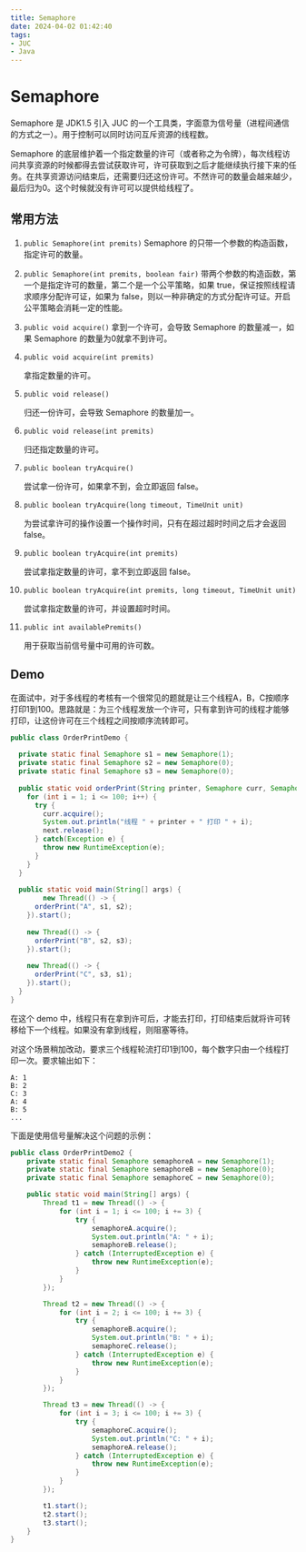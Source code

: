 ```yaml
---
title: Semaphore
date: 2024-04-02 01:42:40
tags:
- JUC
- Java
---
```


# Semaphore

Semaphore 是 JDK1.5 引入 JUC 的一个工具类，字面意为信号量（进程间通信的方式之一）。用于控制可以同时访问互斥资源的线程数。

Semaphore 的底层维护着一个指定数量的许可（或者称之为令牌），每次线程访问共享资源的时候都得去尝试获取许可，许可获取到之后才能继续执行接下来的任务。在共享资源访问结束后，还需要归还这份许可。不然许可的数量会越来越少，最后归为0。这个时候就没有许可可以提供给线程了。

## 常用方法

1. `public Semaphore(int premits)`
	Semaphore 的只带一个参数的构造函数，指定许可的数量。

2. `public Semaphore(int premits, boolean fair)`
	带两个参数的构造函数，第一个是指定许可的数量，第二个是一个公平策略，如果 true，保证按照线程请求顺序分配许可证，如果为 false，则以一种非确定的方式分配许可证。开启公平策略会消耗一定的性能。

3. `public void acquire()`
	拿到一个许可，会导致 Semaphore 的数量减一，如果 Semaphore 的数量为0就拿不到许可。

4. `public void acquire(int premits)`

	拿指定数量的许可。

5. `public void release()`

	归还一份许可，会导致 Semaphore 的数量加一。

6. `public void release(int premits)`

	归还指定数量的许可。

7. `public boolean tryAcquire()`

	尝试拿一份许可，如果拿不到，会立即返回 false。

8. `public boolean tryAcquire(long timeout, TimeUnit unit)`

	为尝试拿许可的操作设置一个操作时间，只有在超过超时时间之后才会返回 false。

9. `public boolean tryAcquire(int premits)`

	尝试拿指定数量的许可，拿不到立即返回 false。

10. `public boolean tryAcquire(int premits, long timeout, TimeUnit unit)`

	尝试拿指定数量的许可，并设置超时时间。

11. `public int availablePremits()`

	用于获取当前信号量中可用的许可数。

## Demo

在面试中，对于多线程的考核有一个很常见的题就是让三个线程A，B，C按顺序打印1到100。思路就是：为三个线程发放一个许可，只有拿到许可的线程才能够打印，让这份许可在三个线程之间按顺序流转即可。

``` java
public class OrderPrintDemo {
 
  private static final Semaphore s1 = new Semaphore(1);
  private static final Semaphore s2 = new Semaphore(0);
  private static final Semaphore s3 = new Semaphore(0);
  
  public static void orderPrint(String printer, Semaphore curr, Semaphore next) {
    for (int i = 1; i <= 100; i++) {
      try {
        curr.acquire();
        System.out.println("线程 " + printer + " 打印 " + i);
      	next.release();
      } catch(Exception e) {
        throw new RuntimeException(e);
      }
    }
  }
  
  public static void main(String[] args) {
		new Thread(() -> {
      orderPrint("A", s1, s2);
    }).start();
    
    new Thread(() -> {
      orderPrint("B", s2, s3);
    }).start();
    
    new Thread(() -> {
      orderPrint("C", s3, s1);
    }).start();
  }
}
```

在这个 demo 中，线程只有在拿到许可后，才能去打印，打印结束后就将许可转移给下一个线程。如果没有拿到线程，则阻塞等待。

对这个场景稍加改动，要求三个线程轮流打印1到100，每个数字只由一个线程打印一次。要求输出如下：

```
A: 1
B: 2
C: 3
A: 4
B: 5
...
```

下面是使用信号量解决这个问题的示例：

``` java
public class OrderPrintDemo2 {
    private static final Semaphore semaphoreA = new Semaphore(1);
    private static final Semaphore semaphoreB = new Semaphore(0);
    private static final Semaphore semaphoreC = new Semaphore(0);

    public static void main(String[] args) {
        Thread t1 = new Thread(() -> {
            for (int i = 1; i <= 100; i += 3) {
                try {
                    semaphoreA.acquire();
                    System.out.println("A: " + i);
                    semaphoreB.release();
                } catch (InterruptedException e) {
                    throw new RuntimeException(e);
                }
            }
        });

        Thread t2 = new Thread(() -> {
            for (int i = 2; i <= 100; i += 3) {
                try {
                    semaphoreB.acquire();
                    System.out.println("B: " + i);
                    semaphoreC.release();
                } catch (InterruptedException e) {
                    throw new RuntimeException(e);
                }
            }
        });

        Thread t3 = new Thread(() -> {
            for (int i = 3; i <= 100; i += 3) {
                try {
                    semaphoreC.acquire();
                    System.out.println("C: " + i);
                    semaphoreA.release();
                } catch (InterruptedException e) {
                    throw new RuntimeException(e);
                }
            }
        });

        t1.start();
        t2.start();
        t3.start();
    }
}
```

